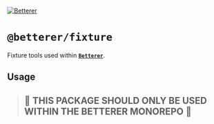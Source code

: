 [![Betterer](https://raw.githubusercontent.com/phenomnomnominal/betterer/master/docs/logo.png)](https://phenomnomnominal.github.io/betterer/)

# `@betterer/fixture`

Fixture tools used within [**`Betterer`**](https://github.com/phenomnomnominal/betterer).

## Usage

> ## 🚨 THIS PACKAGE SHOULD ONLY BE USED WITHIN THE BETTERER MONOREPO 🚨
